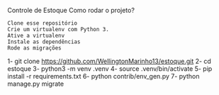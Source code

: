 Controle de Estoque
Como rodar o projeto?

    Clone esse repositório
    Crie um virtualenv com Python 3.
    Ative a virtualenv
    Instale as dependências
    Rode as migrações

1- git clone https://github.com/WellingtonMarinho13/estoque.git
2- cd estoque 
3- python3 -m venv .venv 
4- source .venv/bin/activate 
5- pip install -r requirements.txt 
6- python contrib/env_gen.py 
7- python manage.py migrate